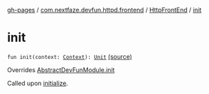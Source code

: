 [gh-pages](../../index.md) / [com.nextfaze.devfun.httpd.frontend](../index.md) / [HttpFrontEnd](index.md) / [init](.)

# init

`fun init(context: `[`Context`](https://developer.android.com/reference/android/content/Context.html)`): `[`Unit`](https://kotlinlang.org/api/latest/jvm/stdlib/kotlin/-unit/index.html) [(source)](https://github.com/NextFaze/dev-fun/tree/master/devfun-httpd-frontend/src/main/java/com/nextfaze/devfun/httpd/frontend/FrontEnd.kt#L29)

Overrides [AbstractDevFunModule.init](../../com.nextfaze.devfun.core/-abstract-dev-fun-module/init.md)

Called upon [initialize](../../com.nextfaze.devfun.core/-abstract-dev-fun-module/initialize.md).

